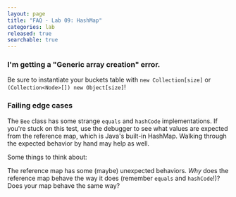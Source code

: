 ```yaml
---
layout: page
title: "FAQ - Lab 09: HashMap"
categories: lab
released: true
searchable: true
---
```


### I'm getting a "Generic array creation" error.

Be sure to instantiate your buckets table with `new Collection[size]` or `(Collection<Node>[]) new Object[size]`!

### Failing edge cases

The `Bee` class has some strange `equals` and `hashCode` implementations. If you're stuck on this test, use the debugger to see what values are expected from the reference map, which is Java's built-in HashMap. Walking through the expected behavior by hand may help as well.

Some things to think about:

The reference map has some (maybe) unexpected behaviors. _Why_ does the reference map behave the way it does (remember `equals` and `hashCode`!)?
Does your map behave the same way?

